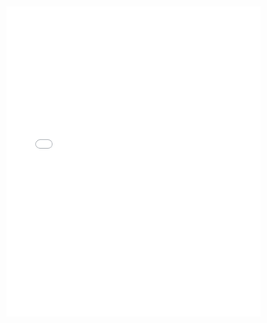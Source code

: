 <iframe width="100%" height="615" src=“qgis2web/index.html“ frameborder="0" allowfullscreen=""></iframe>
